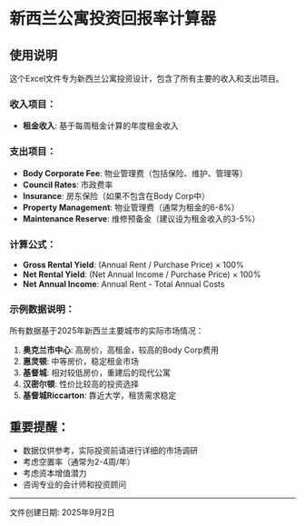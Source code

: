 # 新西兰公寓投资回报率计算器

## 使用说明
这个Excel文件专为新西兰公寓投资设计，包含了所有主要的收入和支出项目。

### 收入项目：
- **租金收入**: 基于每周租金计算的年度租金收入

### 支出项目：
- **Body Corporate Fee**: 物业管理费（包括保险、维护、管理等）
- **Council Rates**: 市政费率
- **Insurance**: 房东保险（如果不包含在Body Corp中）
- **Property Management**: 物业管理费（通常为租金的6-8%）
- **Maintenance Reserve**: 维修预备金（建议设为租金收入的3-5%）

### 计算公式：
- **Gross Rental Yield**: (Annual Rent / Purchase Price) × 100%
- **Net Rental Yield**: (Net Annual Income / Purchase Price) × 100%
- **Net Annual Income**: Annual Rent - Total Annual Costs

### 示例数据说明：
所有数据基于2025年新西兰主要城市的实际市场情况：

1. **奥克兰市中心**: 高房价，高租金，较高的Body Corp费用
2. **惠灵顿**: 中等房价，稳定租金市场
3. **基督城**: 相对较低房价，重建后的现代公寓
4. **汉密尔顿**: 性价比较高的投资选择
5. **基督城Riccarton**: 靠近大学，租赁需求稳定

## 重要提醒：
- 数据仅供参考，实际投资前请进行详细的市场调研
- 考虑空置率（通常为2-4周/年）
- 考虑资本增值潜力
- 咨询专业的会计师和投资顾问

---

文件创建日期: 2025年9月2日
